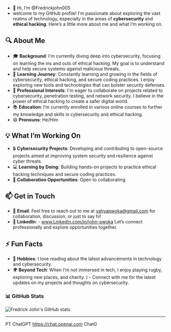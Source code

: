 - 👋 Hi, I’m @Fredrickjohn005
- welcome to my GitHub profile! I'm passionate about exploring the vast realms of technology, especially in the areas of **cybersecurity** and **ethical hacking**. Here’s a little more about me and what I’m working on.

## 🔍 About Me
- 🎓 **Background**: I'm currently diving deep into cybersecurity, focusing on learning the ins and outs of ethical hacking. My goal is to understand and help secure systems against malicious threats.
- 🌱 **Learning Journey**: Constantly learning and growing in the fields of cybersecurity, ethical hacking, and secure coding practices. I enjoy exploring new tools and technologies that can bolster security defenses.
- 💼 **Professional Interests**: I'm eager to collaborate on projects related to cybersecurity, penetration testing, and network security. I believe in the power of ethical hacking to create a safer digital world.
- 📚 **Education**: I’m currently enrolled in various online courses to further my knowledge and skills in cybersecurity and ethical hacking.
- 😄 **Pronouns**: He/Him

## 💡 What I’m Working On
- 🔒 **Cybersecurity Projects**: Developing and contributing to open-source projects aimed at improving system security and resilience against cyber threats.
- 💻 **Learning by Doing**: Building hands-on projects to practice ethical hacking techniques and secure coding practices.
- 🤝 **Collaboration Opportunities**: Open to collaborating
## 📫 Get in Touch
- 📧 **Email**: Feel free to reach out to me at [yahyapwoka@gmail.com](mailto:yahyapwoka@gmail.com) for collaboration, discussion, or just to say hi!
- 💼 **LinkedIn**: - www.LinkedIn.com/in/john-pwoka Let’s connect professionally and explore opportunities together.

## ⚡ Fun Facts
- 📖 **Hobbies**: I love reading about the latest advancements in technology and cybersecurity.
- 🌍 **Beyond Tech**: When I'm not immersed in tech, I enjoy playing rugby, exploring new places, and charity.
) - Connect with me for the latest updates on my projects and thoughts on cybersecurity.

### 📊 GitHub Stats
![Fredrick John's GitHub stats](https://github-readme-stats.vercel.app/api?username=Fredrickjohn005&show_icons=true&theme=radical)

---

PT
ChatGPT
https://chat.openai.com
ChatG
<!---
Fredrickjohn005/Fredrickjohn005 is a ✨ special ✨ repository because its `README.md` (this file) appears on your GitHub profile.
You can click the Preview link to take a look at your changes.
--->
